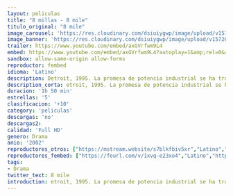```yaml
---
layout: peliculas
title: "8 millas - 8 mile"
titulo_original: "8 mile"
image_carousel: 'https://res.cloudinary.com/dsiuiygwp/image/upload/v1572658298/8-mile-min_efi2dp.jpg'
image_banner: 'https://res.cloudinary.com/dsiuiygwp/image/upload/v1572658301/eminem-8-mile-rexfeatures_1555158a-920x584-min_oylzdd.jpg'
trailer: https://www.youtube.com/embed/axGVrfwm9L4
embed: https://www.youtube.com/embed/axGVrfwm9L4?autoplay=1&amp;rel=0&amp;hd=1&border=0&wmode=opaque&enablejsapi=1&modestbranding=1&controls=1&showinfo=0
sandbox: allow-same-origin allow-forms
reproductor: fembed
idioma: 'Latino'
description: Detroit, 1995. La promesa de potencia industrial se ha transformado en un hervidero de conflictos económicos y raciales. La 8 Mile Road, que recorre el perímetro de la ciudad, marca ahora la frontera entre lo urbano y lo suburbano; entre lo blanco y lo negro. Allí, hay una larga tradición de creatividad negra. Ésta ha tenido siempre unas raíces obreras y ha expresado sin filtros su dura realidad. En los clubs, los mejores raperos se enfrentan en duelos verbales para conseguir el respeto de sus colegas.
description_corta: etroit, 1995. La promesa de potencia industrial se ha transformado en un hervidero de conflictos económicos y raciales. La 8 Mile Road, que recorre el perímetro de la ciudad, marca ahora la frontera entre lo urbano y lo suburbano; entre lo blanco y lo negro. Allí, hay..
duracion: '1h 50 min'
estrellas: '5'
clasificacion: '+10'
category: 'peliculas'
descargas: 'no'
descargas2:
calidad: 'Full HD'
genero: Drama
anio: '2002'
reproductores_otros: ["https://mstream.website/s7blkfbiv5xr","Latino","https://jawcloud.co/embed-3o7dx569qb2p.html","Latino","https://peli.peliculask.site/e/hShZ8t42jwJA9uK/","Latino"]
reproductores_fembed: ["https://feurl.com/v/1xvq-e23xo4","Latino","https://feurl.com/v/x4jzqs5m63n424m","Latino","https://feurl.com/v/157m7uj-6y8q6w0","Latino"]
tags:
- Drama
twitter_text: 8 mile
introduction: etroit, 1995. La promesa de potencia industrial se ha transformado en un hervidero de conflictos económicos y raciales. La 8 Mile Road, que recorre el perímetro de la ciudad, marca ahora la frontera entre lo urbano y lo suburbano; entre lo blanco y lo negro. Allí, hay 
---
```


 







